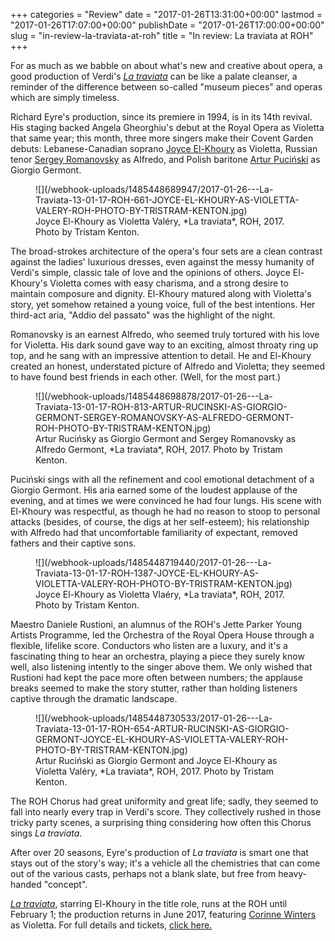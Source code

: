 +++
categories = "Review"
date = "2017-01-26T13:31:00+00:00"
lastmod = "2017-01-26T17:07:00+00:00"
publishDate = "2017-01-26T17:00:00+00:00"
slug = "in-review-la-traviata-at-roh"
title = "In review: La traviata at ROH"
+++

For as much as we babble on about what's new and creative about opera, a good production of Verdi's [*La traviata*](http://www.roh.org.uk/productions/la-traviata-by-richard-eyre) can be like a palate cleanser, a reminder of the difference between so-called "museum pieces" and operas which are simply timeless.

Richard Eyre's production, since its premiere in 1994, is in its 14th revival. His staging backed Angela Gheorghiu's debut at the Royal Opera as Violetta that same year; this month, three more singers make their Covent Garden debuts: Lebanese-Canadian soprano [Joyce El-Khoury](/talking-with-singers-joyce-el-khoury/) as Violetta, Russian tenor [Sergey Romanovsky](/scene/people/sergey-romanovsky/) as Alfredo, and Polish baritone [Artur Puciński](/scene/people/artur-pucinski/) as Giorgio Germont.

<figure data-type="image">
![](/webhook-uploads/1485448689947/2017-01-26---La-Traviata-13-01-17-ROH-661-JOYCE-EL-KHOURY-AS-VIOLETTA-VALERY-ROH-PHOTO-BY-TRISTRAM-KENTON.jpg)
<figcaption>Joyce El-Khoury as Violetta Valéry, *La traviata*, ROH, 2017. Photo by Tristam Kenton.</figcaption>
</figure>

The broad-strokes architecture of the opera's four sets are a clean contrast against the ladies' luxurious dresses, even against the messy humanity of Verdi's simple, classic tale of love and the opinions of others. Joyce El-Khoury's Violetta comes with easy charisma, and a strong desire to maintain composure and dignity. El-Khoury matured along with Violetta's story, yet somehow retained a young voice, full of the best intentions. Her third-act aria, "Addio del passato" was the highlight of the night.

Romanovsky is an earnest Alfredo, who seemed truly tortured with his love for Violetta. His dark sound gave way to an exciting, almost throaty ring up top, and he sang with an impressive attention to detail. He and El-Khoury created an honest, understated picture of Alfredo and Violetta; they seemed to have found best friends in each other. (Well, for the most part.)

<figure data-type="image">
![](/webhook-uploads/1485448698878/2017-01-26---La-Traviata-13-01-17-ROH-813-ARTUR-RUCINSKI-AS-GIORGIO-GERMONT-SERGEY-ROMANOVSKY-AS-ALFREDO-GERMONT-ROH-PHOTO-BY-TRISTRAM-KENTON.jpg)
<figcaption>Artur Rucińsky as Giorgio Germont and Sergey Romanovsky as Alfredo Germont, *La traviata*, ROH, 2017. Photo by Tristam Kenton.</figcaption>
</figure>

Puciński sings with all the refinement and cool emotional detachment of a Giorgio Germont. His aria earned some of the loudest applause of the evening, and at times we were convinced he had four lungs. His scene with El-Khoury was respectful, as though he had no reason to stoop to personal attacks (besides, of course, the digs at her self-esteem); his relationship with Alfredo had that uncomfortable familiarity of expectant, removed fathers and their captive sons.

<figure data-type="image">![](/webhook-uploads/1485448719440/2017-01-26---La-Traviata-13-01-17-ROH-1387-JOYCE-EL-KHOURY-AS-VIOLETTA-VALERY-ROH-PHOTO-BY-TRISTRAM-KENTON.jpg)
<figcaption>Joyce El-Khoury as Violetta Vlaéry, *La traviata*, ROH, 2017. Photo by Tristam Kenton.</figcaption>
</figure>

Maestro Daniele Rustioni, an alumnus of the ROH's Jette Parker Young Artists Programme, led the Orchestra of the Royal Opera House through a flexible, lifelike score. Conductors who listen are a luxury, and it's a fascinating thing to hear an orchestra, playing a piece they surely know well, also listening intently to the singer above them. We only wished that Rustioni had kept the pace more often between numbers; the applause breaks seemed to make the story stutter, rather than holding listeners captive through the dramatic landscape. 

<figure data-type="image">
![](/webhook-uploads/1485448730533/2017-01-26---La-Traviata-13-01-17-ROH-654-ARTUR-RUCINSKI-AS-GIORGIO-GERMONT-JOYCE-EL-KHOURY-AS-VIOLETTA-VALERY-ROH-PHOTO-BY-TRISTRAM-KENTON.jpg)
<figcaption>Artur Ruciński as Giorgio Germont and Joyce El-Khoury as Violetta Valéry, *La traviata*, ROH, 2017. Photo by Tristam Kenton.</figcaption>
</figure>

The ROH Chorus had great uniformity and great life; sadly, they seemed to fall into nearly every trap in Verdi's score. They collectively rushed in those tricky party scenes, a surprising thing considering how often this Chorus sings *La traviata*.

After over 20 seasons, Eyre's production of *La traviata* is smart one that stays out of the story's way; it's a vehicle all the chemistries that can come out of the various casts, perhaps not a blank slate, but free from heavy-handed "concept".

[*La traviata*](http://www.roh.org.uk/productions/la-traviata-by-richard-eyre), starring El-Khoury in the title role, runs at the ROH until February 1; the production returns in June 2017, featuring [Corinne Winters](/talking-with-singers-corinne-winters/) as Violetta. For full details and tickets, [click here.](http://www.roh.org.uk/productions/la-traviata-by-richard-eyre)
